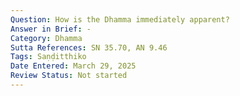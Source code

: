 ```yaml
---
Question: How is the Dhamma immediately apparent?
Answer in Brief: -
Category: Dhamma
Sutta References: SN 35.70, AN 9.46
Tags: Saṇḍitthiko
Date Entered: March 29, 2025
Review Status: Not started
---
```

